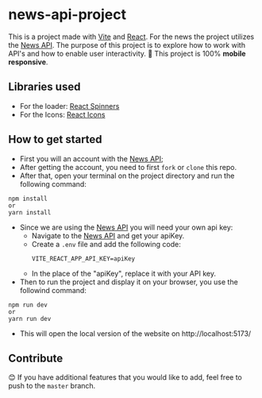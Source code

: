 # news-api-project
This is a project made with [Vite](https://vitejs.dev/guide/) and [React](https://react.dev/). For the news the project utilizes the [News API](https://newsapi.org/). The purpose of this project is to explore how to work with API's and how to enable user interactivity.
🚀 This project is 100% **mobile responsive**.

## Libraries used
- For the loader: [React Spinners](https://mhnpd.github.io/react-loader-spinner/)
- For the Icons: [React Icons](https://react-icons.github.io/react-icons/)

## How to get started
- First you will an account with the [News API](https://newsapi.org/);
- After getting the account, you need to first ```fork``` or ```clone``` this repo.
- After that, open your terminal on the project directory and run the following command:
```terminal
npm install
or
yarn install
```
- Since we are using the [News API](https://newsapi.org/) you will need your own api key:
  - Navigate to the [News API](https://newsapi.org/) and get your apiKey.
  - Create a ```.env``` file and add the following code:
    ```env
    VITE_REACT_APP_API_KEY=apiKey
    ```
  - In the place of the "apiKey", replace it with your API key.
- Then to run the project and display it on your browser, you use the followind command:
```terminal
npm run dev
or
yarn run dev
```
- This will open the local version of the website on http://localhost:5173/

## Contribute
😊 If you have additional features that you would like to add, feel free to push to the ```master``` branch.
